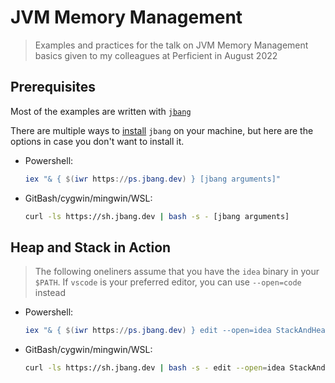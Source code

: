 # JVM Memory Management

> Examples and practices for the talk on JVM Memory Management basics given to my colleagues at Perficient in August 2022

## Prerequisites

Most of the examples are written with [`jbang`](https://www.jbang.dev/)

There are multiple ways to [install](https://www.jbang.dev/download/) `jbang` on your machine, but here are the options in case
you don't want to install it.

- Powershell:

    ```ps1
    iex "& { $(iwr https://ps.jbang.dev) } [jbang arguments]"
    ```

- GitBash/cygwin/mingwin/WSL:

    ```bash
    curl -ls https://sh.jbang.dev | bash -s - [jbang arguments]
    ```

## Heap and Stack in Action

> The following oneliners assume that you have the `idea` binary in your `$PATH`. If `vscode` is your preferred editor, you can
use `--open=code` instead

- Powershell:

    ```ps1
    iex "& { $(iwr https://ps.jbang.dev) } edit --open=idea StackAndHeap@garodriguezlp/jvm-memory-management"
    ```

- GitBash/cygwin/mingwin/WSL:

    ```bash
    curl -ls https://sh.jbang.dev | bash -s - edit --open=idea StackAndHeap@garodriguezlp/jvm-memory-management
    ```

